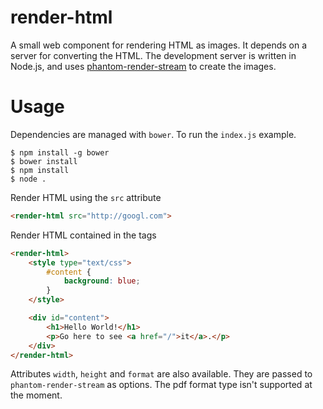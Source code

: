 # render-html

A small web component for rendering HTML as images. It depends on a server for converting the HTML. The development server is written in Node.js, and uses [phantom-render-stream][prs] to create the images.

# Usage

Dependencies are managed with `bower`. To run the `index.js` example.

	$ npm install -g bower
	$ bower install
	$ npm install
	$ node .

Render HTML using the `src` attribute

```html
<render-html src="http://googl.com">
```

Render HTML contained in the tags

```html
<render-html>
	<style type="text/css">
		#content {
			background: blue;
		}
	</style>

	<div id="content">
		<h1>Hello World!</h1>
		<p>Go here to see <a href="/">it</a>.</p>
	</div>
</render-html>
```

Attributes `width`, `height` and `format` are also available. They are passed to `phantom-render-stream` as options. The pdf format type isn't supported at the moment.

[prs]: https://github.com/e-conomic/phantom-render-stream "phantom-render-stream"
